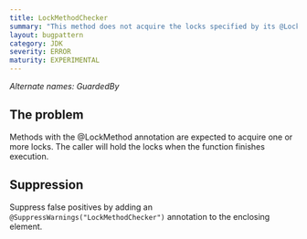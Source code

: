```yaml
---
title: LockMethodChecker
summary: "This method does not acquire the locks specified by its @LockMethod annotation"
layout: bugpattern
category: JDK
severity: ERROR
maturity: EXPERIMENTAL
---
```


<!--
*** AUTO-GENERATED, DO NOT MODIFY ***
To make changes, edit the @BugPattern annotation or the explanation in docs/bugpattern.
-->

_Alternate names: GuardedBy_

## The problem
Methods with the @LockMethod annotation are expected to acquire one or more locks. The caller will hold the locks when the function finishes execution.

## Suppression
Suppress false positives by adding an `@SuppressWarnings("LockMethodChecker")` annotation to the enclosing element.
